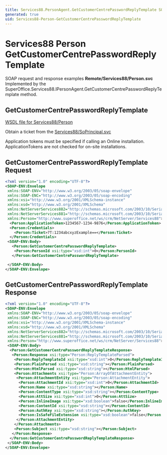 ```yaml
---
title: Services88.PersonAgent.GetCustomerCentrePasswordReplyTemplate SOAP
generated: true
uid: Services88-Person-GetCustomerCentrePasswordReplyTemplate
---
```


# Services88 Person GetCustomerCentrePasswordReplyTemplate

SOAP request and response examples **Remote/Services88/Person.svc**
Implemented by the <see cref="M:SuperOffice.Services88.IPersonAgent.GetCustomerCentrePasswordReplyTemplate">SuperOffice.Services88.IPersonAgent.GetCustomerCentrePasswordReplyTemplate</see> method.

## GetCustomerCentrePasswordReplyTemplate





[WSDL file for Services88/Person](../Services88-Person.md)

Obtain a ticket from the [Services88/SoPrincipal.svc](../SoPrincipal/index.md)

Application tokens must be specified if calling an Online installation. ApplicationTokens are not checked for on-site installations.

## GetCustomerCentrePasswordReplyTemplate Request

```xml
<?xml version="1.0" encoding="UTF-8"?>
<SOAP-ENV:Envelope
 xmlns:SOAP-ENV="http://www.w3.org/2003/05/soap-envelope"
 xmlns:SOAP-ENC="http://www.w3.org/2003/05/soap-encoding"
 xmlns:xsi="http://www.w3.org/2001/XMLSchema-instance"
 xmlns:xsd="http://www.w3.org/2001/XMLSchema"
 xmlns:NetServerServices882="http://schemas.microsoft.com/2003/10/Serialization/Arrays"
 xmlns:NetServerServices881="http://schemas.microsoft.com/2003/10/Serialization/"
 xmlns:Person="http://www.superoffice.net/ws/crm/NetServer/Services88">
  <Person:ApplicationToken>1234567-1234-9876</Person:ApplicationToken>
  <Person:Credentials>
    <Person:Ticket>7T:1234abcxyzExample==</Person:Ticket>
  </Person:Credentials>
 <SOAP-ENV:Body>
   <Person:GetCustomerCentrePasswordReplyTemplate>
    <Person:PersonId xsi:type="xsd:int">0</Person:PersonId>
   </Person:GetCustomerCentrePasswordReplyTemplate>

 </SOAP-ENV:Body>
</SOAP-ENV:Envelope>

```


## GetCustomerCentrePasswordReplyTemplate Response

```xml
<?xml version="1.0" encoding="UTF-8"?>
<SOAP-ENV:Envelope
 xmlns:SOAP-ENV="http://www.w3.org/2003/05/soap-envelope"
 xmlns:SOAP-ENC="http://www.w3.org/2003/05/soap-encoding"
 xmlns:xsi="http://www.w3.org/2001/XMLSchema-instance"
 xmlns:xsd="http://www.w3.org/2001/XMLSchema"
 xmlns:NetServerServices882="http://schemas.microsoft.com/2003/10/Serialization/Arrays"
 xmlns:NetServerServices881="http://schemas.microsoft.com/2003/10/Serialization/"
 xmlns:Person="http://www.superoffice.net/ws/crm/NetServer/Services88">
 <SOAP-ENV:Body>
  <Person:GetCustomerCentrePasswordReplyTemplateResponse>
   <Person:Response xsi:type="Person:ReplyTemplateParsed">
    <Person:ReplyTemplateId xsi:type="xsd:int">0</Person:ReplyTemplateId>
    <Person:PlainParsed xsi:type="xsd:string"></Person:PlainParsed>
    <Person:HtmlParsed xsi:type="xsd:string"></Person:HtmlParsed>
    <Person:Attachments xsi:type="Person:ArrayOfAttachmentEntity">
     <Person:AttachmentEntity xsi:type="Person:AttachmentEntity">
      <Person:AttachmentId xsi:type="xsd:int">0</Person:AttachmentId>
      <Person:Name xsi:type="xsd:string"></Person:Name>
      <Person:ContentType xsi:type="xsd:string"></Person:ContentType>
      <Person:AttSize xsi:type="xsd:int">0</Person:AttSize>
      <Person:InlineImage xsi:type="xsd:boolean">false</Person:InlineImage>
      <Person:ContentId xsi:type="xsd:string"></Person:ContentId>
      <Person:AuthKey xsi:type="xsd:string"></Person:AuthKey>
      <Person:IsSafeFileExtension xsi:type="xsd:boolean">false</Person:IsSafeFileExtension>
     </Person:AttachmentEntity>
    </Person:Attachments>
    <Person:Subject xsi:type="xsd:string"></Person:Subject>
   </Person:Response>
  </Person:GetCustomerCentrePasswordReplyTemplateResponse>
 </SOAP-ENV:Body>
</SOAP-ENV:Envelope>

```

